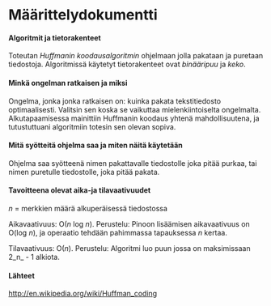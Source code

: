 # Määrittelydokumentti

#### Algoritmit ja tietorakenteet

Toteutan *Huffmanin koodausalgoritmin* ohjelmaan jolla pakataan ja puretaan tiedostoja. Algoritmissä
käytetyt tietorakenteet ovat *binääripuu* ja *keko*.

#### Minkä ongelman ratkaisen ja miksi

Ongelma, jonka jonka ratkaisen on: kuinka pakata tekstitiedosto optimaalisesti. Valitsin sen koska
se vaikuttaa mielenkiintoiselta ongelmalta. Alkutapaamisessa mainittiin Huffmanin koodaus yhtenä
mahdollisuutena, ja tutustuttuani algoritmiin totesin sen olevan sopiva.

#### Mitä syötteitä ohjelma saa ja miten näitä käytetään

Ohjelma saa syötteenä nimen pakattavalle tiedostolle joka pitää purkaa, tai nimen puretulle tiedostolle,
joka pitää pakata.

#### Tavoitteena olevat aika-ja tilavaativuudet

_n_ = merkkien määrä alkuperäisessä tiedostossa

Aikavaativuus: O(_n_ log _n_). Perustelu: Pinoon lisäämisen aikavaativuus on O(log _n_), ja
operaatio tehdään pahimmassa tapauksessa _n_ kertaa.

Tilavaativuus: O(_n_). Perustelu: Algoritmi luo puun jossa on maksimissaan 2_n_ - 1 alkiota.

#### Lähteet

http://en.wikipedia.org/wiki/Huffman_coding
